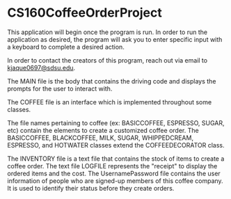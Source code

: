 # CS160CoffeeOrderProject

This application will begin once the program is run. In order to run the application as desired, the program will ask you to enter specific input with a keyboard to complete a desired action.

In order to contact the creators of this program, reach out via email to kjaque0697@sdsu.edu.

The MAIN file is the body that contains the driving code and displays the prompts for the user to interact with. 

The COFFEE file is an interface which is implemented throughout some classes.

The file names pertaining to coffee (ex: BASICCOFFEE, ESPRESSO, SUGAR, etc) contain the elements to create a customized coffee order. The BASICCOFFEE, BLACKCOFFEE, MILK, SUGAR, WHIPPEDCREAM, ESPRESSO, and HOTWATER classes extend the COFFEEDECORATOR class. 

The INVENTORY file is a text file that contains the stock of items to create a coffee order. The text file LOGFILE represents the "receipt" to display the ordered items and the cost. The UsernamePassword file contains the user information of people who are signed-up members of this coffee company. It is used to identify their status before they create orders.
